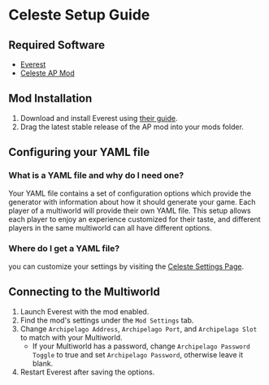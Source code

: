 # Celeste Setup Guide

## Required Software
- [Everest](https://everestapi.github.io)
- [Celeste AP Mod](https://github.com/CommandTM/celeste-ap-mod/releases)

## Mod Installation
1. Download and install Everest using [their guide](https://everestapi.github.io/#installing-everest).
2. Drag the latest stable release of the AP mod into your mods folder.

## Configuring your YAML file

### What is a YAML file and why do I need one?

Your YAML file contains a set of configuration options which provide the generator with information about how it should
generate your game. Each player of a multiworld will provide their own YAML file. This setup allows each player to enjoy
an experience customized for their taste, and different players in the same multiworld can all have different options.

### Where do I get a YAML file?

you can customize your settings by visiting
the [Celeste Settings Page](/games/Celeste/player-settings).

## Connecting to the Multiworld
1. Launch Everest with the mod enabled.
2. Find the mod's settings under the `Mod Settings` tab.
3. Change `Archipelago Address`, `Archipelago Port`, and `Archipelago Slot` to match with your Multiworld.
   - If your Multiworld has a password, change `Archipelago Password Toggle` to true and set `Archipelago Password`, otherwise leave it blank.
4. Restart Everest after saving the options.
